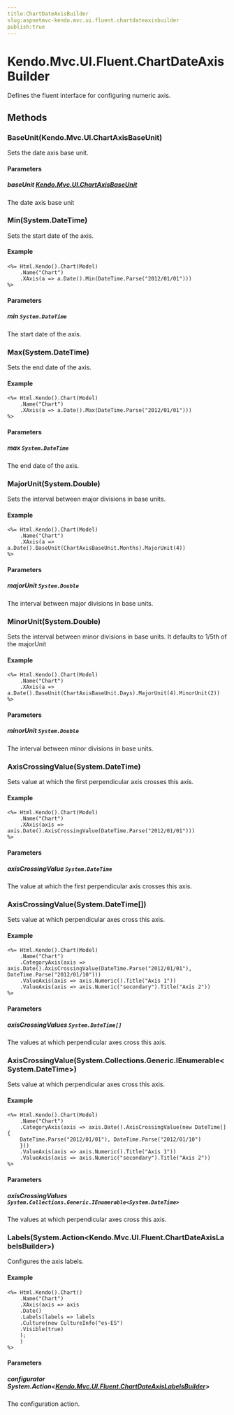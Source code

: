 ```yaml
---
title:ChartDateAxisBuilder
slug:aspnetmvc-kendo.mvc.ui.fluent.chartdateaxisbuilder
publish:true
---
```


# Kendo.Mvc.UI.Fluent.ChartDateAxisBuilder
Defines the fluent interface for configuring numeric axis.



## Methods

### BaseUnit(Kendo.Mvc.UI.ChartAxisBaseUnit)
Sets the date axis base unit.



#### Parameters

##### baseUnit [Kendo.Mvc.UI.ChartAxisBaseUnit](/api/wrappers/aspnet-mvc/Kendo.Mvc.UI/ChartAxisBaseUnit)
The date axis base unit




### Min(System.DateTime)
Sets the start date of the axis.


#### Example

    <%= Html.Kendo().Chart(Model)
        .Name("Chart")
        .XAxis(a => a.Date().Min(DateTime.Parse("2012/01/01")))
    %>
        


#### Parameters

##### min `System.DateTime`
The start date of the axis.




### Max(System.DateTime)
Sets the end date of the axis.


#### Example

    <%= Html.Kendo().Chart(Model)
        .Name("Chart")
        .XAxis(a => a.Date().Max(DateTime.Parse("2012/01/01")))
    %>
        


#### Parameters

##### max `System.DateTime`
The end date of the axis.




### MajorUnit(System.Double)
Sets the interval between major divisions in base units.


#### Example

    <%= Html.Kendo().Chart(Model)
        .Name("Chart")
        .XAxis(a => a.Date().BaseUnit(ChartAxisBaseUnit.Months).MajorUnit(4))
    %>
        


#### Parameters

##### majorUnit `System.Double`
The interval between major divisions in base units.




### MinorUnit(System.Double)
Sets the interval between minor divisions in base units.
            It defaults to 1/5th of the majorUnit


#### Example

    <%= Html.Kendo().Chart(Model)
        .Name("Chart")
        .XAxis(a => a.Date().BaseUnit(ChartAxisBaseUnit.Days).MajorUnit(4).MinorUnit(2))
    %>
        


#### Parameters

##### minorUnit `System.Double`
The interval between minor divisions in base units.




### AxisCrossingValue(System.DateTime)
Sets value at which the first perpendicular axis crosses this axis.


#### Example

    <%= Html.Kendo().Chart(Model)
        .Name("Chart")
        .XAxis(axis => axis.Date().AxisCrossingValue(DateTime.Parse("2012/01/01")))
    %>
        


#### Parameters

##### axisCrossingValue `System.DateTime`
The value at which the first perpendicular axis crosses this axis.




### AxisCrossingValue(System.DateTime[])
Sets value at which perpendicular axes cross this axis.


#### Example

    <%= Html.Kendo().Chart(Model)
        .Name("Chart")
        .CategoryAxis(axis => axis.Date().AxisCrossingValue(DateTime.Parse("2012/01/01"), DateTime.Parse("2012/01/10")))
        .ValueAxis(axis => axis.Numeric().Title("Axis 1"))
        .ValueAxis(axis => axis.Numeric("secondary").Title("Axis 2"))
    %>
        


#### Parameters

##### axisCrossingValues `System.DateTime[]`
The values at which perpendicular axes cross this axis.




### AxisCrossingValue(System.Collections.Generic.IEnumerable\<System.DateTime\>)
Sets value at which perpendicular axes cross this axis.


#### Example

    <%= Html.Kendo().Chart(Model)
        .Name("Chart")
        .CategoryAxis(axis => axis.Date().AxisCrossingValue(new DateTime[] {
        DateTime.Parse("2012/01/01"), DateTime.Parse("2012/01/10")
        }))
        .ValueAxis(axis => axis.Numeric().Title("Axis 1"))
        .ValueAxis(axis => axis.Numeric("secondary").Title("Axis 2"))
    %>
        


#### Parameters

##### axisCrossingValues `System.Collections.Generic.IEnumerable<System.DateTime>`
The values at which perpendicular axes cross this axis.




### Labels(System.Action\<Kendo.Mvc.UI.Fluent.ChartDateAxisLabelsBuilder\>)
Configures the axis labels.


#### Example

    <%= Html.Kendo().Chart()
        .Name("Chart")
        .XAxis(axis => axis
        .Date()
        .Labels(labels => labels
        .Culture(new CultureInfo("es-ES")
        .Visible(true)
        );
        )
    %>
        


#### Parameters

##### configurator System.Action<[Kendo.Mvc.UI.Fluent.ChartDateAxisLabelsBuilder](/api/wrappers/aspnet-mvc/Kendo.Mvc.UI.Fluent/ChartDateAxisLabelsBuilder)>
The configuration action.





